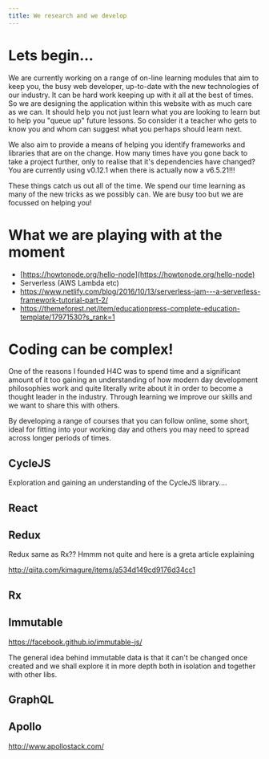 ```yaml
---
title: We research and we develop
---
```


# Lets begin...
We are currently working on a range of on-line learning modules that aim to keep you, the busy web developer, up-to-date with the new technologies of our industry. It can be hard work keeping up with it all at the best of times. So we are designing the application within this website with as much care as we can. It should help you not just learn what you are looking to learn but to help you "queue up" future lessons. So consider it a teacher who gets to know you and whom can suggest what you perhaps should learn next.

We also aim to provide a means of helping you identify frameworks and libraries that are on the change. How many times have you gone back to take a project further, only to realise that it's dependencies have changed? You are currently using v0.12.1 when there is actually now a v6.5.21!!!

These things catch us out all of the time. We spend our time learning as many of the new tricks as we possibly can. We are busy too but we are focussed on helping you!

# What we are playing with at the moment

* [https://howtonode.org/hello-node](https://howtonode.org/hello-node)
* Serverless (AWS Lambda etc)
* https://www.netlify.com/blog/2016/10/13/serverless-jam---a-serverless-framework-tutorial-part-2/
* https://themeforest.net/item/educationpress-complete-education-template/17971530?s_rank=1


# Coding can be complex! 
One of the reasons I founded H4C was to spend time and a significant amount of it too gaining an understanding of how modern day 
development philosophies work and quite literally write about it in order to become a thought leader in the industry. Through learning 
we improve our skills and we want to share this with others.

By developing a range of courses that you can follow online, some short, ideal for fitting into your working day and others you may 
need to spread across longer periods of times.

## CycleJS
Exploration and gaining an understanding of the CycleJS library....

## React
## Redux
Redux same as Rx?? Hmmm not quite and here is a greta article explaining

http://qiita.com/kimagure/items/a534d149cd9176d34cc1

## Rx
## Immutable
https://facebook.github.io/immutable-js/

The general idea behind immutable data is that it can't be changed once created and 
we shall explore it in more depth both in isolation and together with other libs.

## GraphQL

## Apollo

http://www.apollostack.com/

